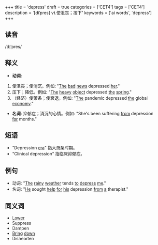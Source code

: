 +++
title = 'depress'
draft = true
categories = ['CET4']
tags = ['CET4']
description = '[diˈpres] vt.使沮丧；按下'
keywords = ['ai words', 'depress']
+++

## 读音
/dɪˈpres/

## 释义
- **动词**:
1. 使沮丧；使消沉。例如: "[The](/post/the/) [bad](/post/bad/) [news](/post/news/) depressed [her](/post/her/)."
2. 压下；降低。例如: "[The](/post/the/) [heavy](/post/heavy/) [object](/post/object/) depressed [the](/post/the/) [spring](/post/spring/)."
3. （经济）使萧条；使衰退。例如: "[The](/post/the/) pandemic depressed [the](/post/the/) global [economy](/post/economy/)."

- **名词**:
抑郁症；消沉的心情。例如: "She's been suffering [from](/post/from/) depression [for](/post/for/) months."

## 短语
- "Depression [era](/post/era/)" 指大萧条时期。
- "Clinical depression" 指临床抑郁症。

## 例句
- 动词: "[The](/post/the/) [rainy](/post/rainy/) [weather](/post/weather/) tends [to](/post/to/) [depress](/post/depress/) [me](/post/me/)."
- 名词: "[He](/post/he/) sought [help](/post/help/) [for](/post/for/) [his](/post/his/) depression [from](/post/from/) [a](/post/a/) therapist."

## 同义词
- [Lower](/post/lower/)
- Suppress
- Dampen
- [Bring](/post/bring/) [down](/post/down/)
- Dishearten
